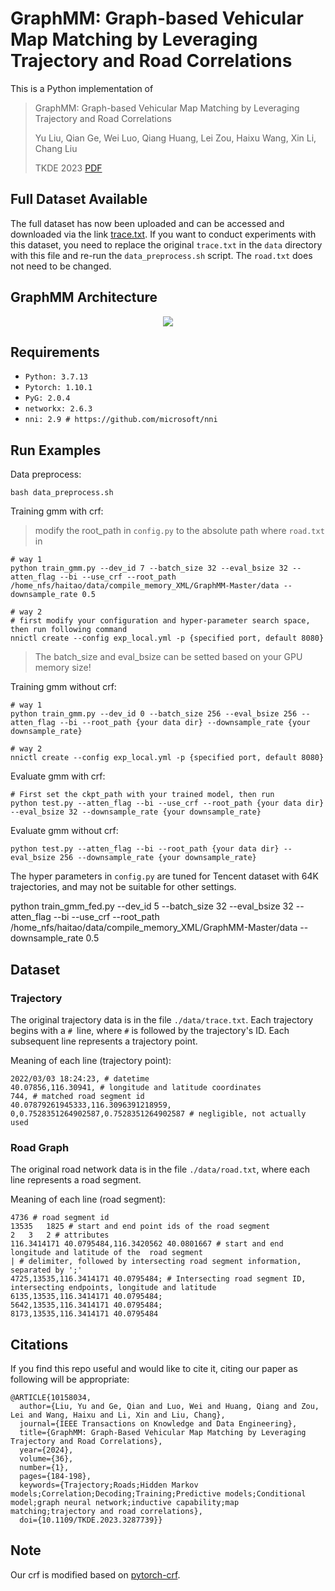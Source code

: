 # GraphMM: Graph-based Vehicular Map Matching by Leveraging Trajectory and Road Correlations

This is a Python implementation of 

> GraphMM: Graph-based Vehicular Map Matching by Leveraging Trajectory and Road Correlations
>
> Yu Liu, Qian Ge, Wei Luo, Qiang Huang, Lei Zou, Haixu Wang, Xin Li, Chang Liu
>
> TKDE 2023 [PDF](https://ieeexplore.ieee.org/document/10158034)


## Full Dataset Available
   The full dataset has now been uploaded and can be accessed and downloaded via the link [trace.txt](https://drive.google.com/file/d/1L8IeRn9GTWVHm6qlwrK_oTsdGq-UC3At/view?usp=sharing). If you want to conduct experiments with this dataset, you need to replace the original `trace.txt` in the `data` directory with this file and re-run the `data_preprocess.sh` script. The `road.txt` does not need to be changed.




## GraphMM Architecture

<p align="center"><img src="./images/GraphMM.jpg"></p>



## Requirements

- `Python: 3.7.13`
- `Pytorch: 1.10.1`
- `PyG: 2.0.4`
- `networkx: 2.6.3`
- `nni: 2.9 # https://github.com/microsoft/nni`



## Run Examples

Data preprocess:
```
bash data_preprocess.sh
```

Training gmm with crf:

>modify the root_path in `config.py` to the absolute path where `road.txt` in

```shell
# way 1
python train_gmm.py --dev_id 7 --batch_size 32 --eval_bsize 32 --atten_flag --bi --use_crf --root_path /home_nfs/haitao/data/compile_memory_XML/GraphMM-Master/data --downsample_rate 0.5

# way 2
# first modify your configuration and hyper-parameter search space, then run following command
nnictl create --config exp_local.yml -p {specified port, default 8080}
```

> The batch_size and eval_bsize can be setted based on your GPU memory size!

Training gmm without crf:

```shell
# way 1
python train_gmm.py --dev_id 0 --batch_size 256 --eval_bsize 256 --atten_flag --bi --root_path {your data dir} --downsample_rate {your downsample_rate}

# way 2
nnictl create --config exp_local.yml -p {specified port, default 8080}
```

Evaluate gmm with crf:

```shell
# First set the ckpt_path with your trained model, then run
python test.py --atten_flag --bi --use_crf --root_path {your data dir} --eval_bsize 32 --downsample_rate {your downsample_rate}
```

Evaluate gmm without crf:

```shell
python test.py --atten_flag --bi --root_path {your data dir} --eval_bsize 256 --downsample_rate {your downsample_rate}
```

The hyper parameters in `config.py` are tuned for Tencent dataset with 64K trajectories, and may not be suitable for other settings.


python train_gmm_fed.py --dev_id 5 --batch_size 32 --eval_bsize 32 --atten_flag --bi --use_crf --root_path /home_nfs/haitao/data/compile_memory_XML/GraphMM-Master/data --downsample_rate 0.5


## Dataset

### Trajectory

The original trajectory data is in the file `./data/trace.txt`. Each trajectory begins with a `# `line, where `#` is followed by the trajectory's ID. Each subsequent line represents a trajectory point.

Meaning of each line (trajectory point):

```
2022/03/03 18:24:23, # datetime
40.07856,116.30941, # longitude and latitude coordinates
744, # matched road segment id
40.07879261945333,116.3096391218959, 0,0.7528351264902587,0.7528351264902587 # negligible, not actually used
```

### Road Graph

The original road network data is in the file `./data/road.txt`, where each line represents a road segment.

Meaning of each line (road segment):

```
4736 # road segment id
13535	1825 # start and end point ids of the road segment
2	3	2 # attributes
116.3414171 40.0795484,116.3420562 40.0801667 # start and end longitude and latitude of the  road segment
| # delimiter, followed by intersecting road segment information, separated by ';'
4725,13535,116.3414171 40.0795484; # Intersecting road segment ID, intersecting endpoints, longitude and latitude
6135,13535,116.3414171 40.0795484;
5642,13535,116.3414171 40.0795484;
8173,13535,116.3414171 40.0795484
```



## Citations

If you find this repo useful and would like to cite it, citing our paper as following will be appropriate:

```
@ARTICLE{10158034,
  author={Liu, Yu and Ge, Qian and Luo, Wei and Huang, Qiang and Zou, Lei and Wang, Haixu and Li, Xin and Liu, Chang},
  journal={IEEE Transactions on Knowledge and Data Engineering}, 
  title={GraphMM: Graph-Based Vehicular Map Matching by Leveraging Trajectory and Road Correlations}, 
  year={2024},
  volume={36},
  number={1},
  pages={184-198},
  keywords={Trajectory;Roads;Hidden Markov models;Correlation;Decoding;Training;Predictive models;Conditional model;graph neural network;inductive capability;map matching;trajectory and road correlations},
  doi={10.1109/TKDE.2023.3287739}}
```



## Note

Our crf is modified based on [pytorch-crf](https://pytorch-crf.readthedocs.io/en/stable/).
